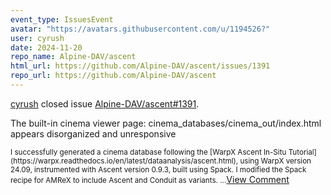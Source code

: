 ```yaml
---
event_type: IssuesEvent
avatar: "https://avatars.githubusercontent.com/u/1194526?"
user: cyrush
date: 2024-11-20
repo_name: Alpine-DAV/ascent
html_url: https://github.com/Alpine-DAV/ascent/issues/1391
repo_url: https://github.com/Alpine-DAV/ascent
---
```


<a href='https://github.com/cyrush' target='_blank'>cyrush</a> closed issue <a href='https://github.com/Alpine-DAV/ascent/issues/1391' target='_blank'>Alpine-DAV/ascent#1391</a>.

<p>The built-in cinema viewer page: cinema_databases/cinema_out/index.html appears disorganized and unresponsive</p><small>I successfully generated a cinema database following the [WarpX Ascent In-Situ Tutorial](https://warpx.readthedocs.io/en/latest/dataanalysis/ascent.html), using WarpX version 24.09, instrumented with Ascent version 0.9.3, built using Spack. I modified the Spack recipe for AMReX to include Ascent and Conduit as variants....</small><a href='https://github.com/Alpine-DAV/ascent/issues/1391' target='_blank'>View Comment</a>